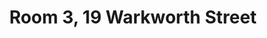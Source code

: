 ---
basin: 'Yes'
cudn: false
floor: First
grade: 3
images: []
living_room: 'No'
location: Warkworth
name: '3'
network: Wireless Only
title: Room 3, 19 Warkworth Street
---